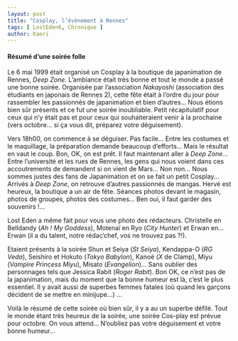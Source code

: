 ```yaml
---
layout: post
title: "Cosplay, l’événement à Rennes"
tags: [ LostEden6, Chronique ]
author: Kaori
---
```


#### Résumé d’une soirée folle

Le 6 mai 1999 était organisé un Cosplay à la boutique de japanimation de Rennes, *Deep Zone*. L’ambiance était très bonne et tout le monde a passé une bonne soirée. Organisée par l’association *Nakayoshi* (association des étudiants en japonais de Rennes 2), cette fête était à l’ordre du jour pour rassembler les passionnés de japanimation et bien d’autres... Nous étions bien sûr présents et ce fut une soirée inoubliable. Petit récapitulatif pour ceux qui n’y était pas et pour ceux qui souhaiteraient venir à la prochaine (vers octobre... si ça vous dit, préparez votre déguisement).

Vers 18h00, on commence à se déguiser. Pas facile... Entre les costumes et le maquillage, la préparation demande beaucoup d’efforts... Mais le résultat en vaut le coup. Bon, OK, on est prêt. Il faut maintenant aller à *Deep Zone*... Entre l’université et les rues de Rennes, les gens qui nous voient dans ces accoutrements de demandent si on vient de Mars... Non non... Nous sommes justes des fans de Japanimation et on se fait un petit Cosplay... Arrivés à *Deep Zone*, on retrouve d’autres passionnés de mangas. Hervé est heureux, la boutique a un air de fête. Séances photos devant le magasin, photos de groupes, photos des costumes... Ben oui, il faut garder des souvenirs !...

Lost Eden a même fait pour vous une photo des rédacteurs. Christelle en Belldandy (*Ah ! My Goddess*), Motenaï en Ryo (*City Hunter*) et Erwan en... Erwan (il a du talent, notre rédac’chef, vos ne trouvez pas ?!).

Etaient présents à la soirée Shun et Seiya (*St Seiya*), Kendappa-O (*RG Veda*), Seishiro et Hokuto (*Tokyo Babylon*), Kanoë (*X* de Clamp), Miyu (*Vampire Princess Miyu*), Misato (*Evangelion*)... Sans oublier des personnages tels que Jessica Rabit (*Roger Rabit*). Bon OK, ce n’est pas de la japanimation, mais du moment que la bonne humeur est là, c’est le plus essentiel. Il y avait aussi de superbes femmes fatales (où quand les garçons décident de se mettre en minijupe...) ...

Voilà le résumé de cette soirée où bien sûr, il y a au un superbe défilé. Tout le monde étant très heureux de la soirée, une soirée Cos-play est prévue pour octobre. On vous attend... N’oubliez pas votre déguisement et votre bonne humeur...
